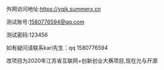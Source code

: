 外网访问地址:https://yqjk.summerx.cn

测试账号:1580776594@qq.com

测试密码:123456

如有疑问请联系kari先生：qq 1580776594

改项目为2020年江苏省互联网+创新创业大赛项目,现在允与开源


